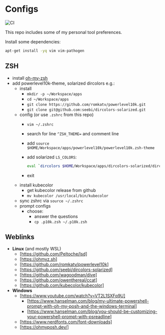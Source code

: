 # Configs

![CI](https://github.com/deeagle/configs/workflows/CI/badge.svg)

This repo includes some of my personal tool preferences.

Install some dependencies:

```bash
apt-get install -yq vim vim-pathogen
```

## ZSH

- install [oh-my-zsh](https://ohmyz.sh)
- add powerlevel10k-theme, solarized dircolors e.g.:
  - install
    - `mkdir -p ~/Workspace/apps`
    - `cd ~/Workspace/apps`
    - `git clone https://github.com/romkatv/powerlevel10k.git`
    - `git clone git@github.com:seebi/dircolors-solarized.git`
  - config (or use `.zshrc` from this repo)
    - `vim ~/.zshrc`
    - search for line `^ZSH_THEME=` and comment line
    - add `source $HOME/Workspace/apps/powerlevel10k/powerlevel10k.zsh-theme`
    - add solarized `LS_COLORS`:

      ```bash
      eval `dircolors $HOME/Workspace/apps/dircolors-solarized/dircolors.256dark`
      ```

    - exit
  - install kubecolor
    - get kubecolor release from github
    - `mv kubecolor /usr/local/bin/kubecolor`
  - sync zshrc via `source ~/.zshrc`
  - prompt configs
    - choose:
      - answer the questions
      - `cp .p10k.zsh ~/.p10k.zsh`

## Weblinks

- **Linux** (and mostly WSL)
  - [https://github.com/Peltoche/lsd]
  - [https://ohmyz.sh]
  - [https://github.com/romkatv/powerlevel10k]
  - [https://github.com/seebi/dircolors-solarized]
  - [https://github.com/wagoodman/dive]
  - [https://github.com/owenthereal/ccat]
  - [https://github.com/kubecolor/kubecolor]
- **Windows**
  - [https://www.youtube.com/watch?v=VT2L1SXFq9U]
    - [https://www.hanselman.com/blog/my-ultimate-powershell-prompt-with-oh-my-posh-and-the-windows-terminal]
    - [https://www.hanselman.com/blog/you-should-be-customizing-your-powershell-prompt-with-psreadline]
  - [https://www.nerdfonts.com/font-downloads]
  - [https://ohmyposh.dev/]
